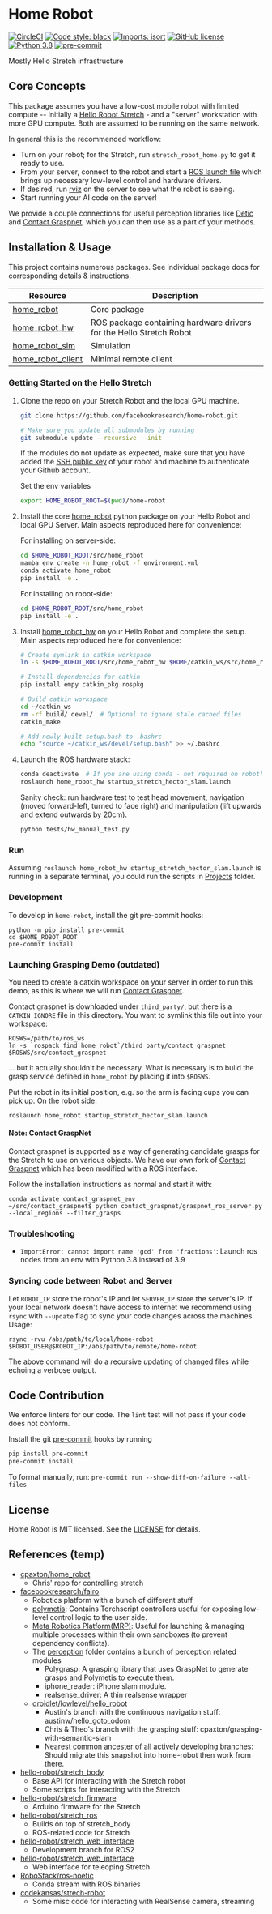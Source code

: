 # Home Robot

[![CircleCI](https://dl.circleci.com/status-badge/img/gh/facebookresearch/home-robot/tree/main.svg?style=shield&circle-token=282f21120e0b390d466913ef0c0a92f0048d52a3)](https://dl.circleci.com/status-badge/redirect/gh/facebookresearch/home-robot/tree/main)
[![Code style: black](https://img.shields.io/badge/code%20style-black-000000.svg)](https://github.com/psf/black)
[![Imports: isort](https://img.shields.io/badge/%20imports-isort-%231674b1?style=flat&labelColor=ef8336)](https://timothycrosley.github.io/isort/)
[![GitHub license](https://img.shields.io/badge/license-MIT-blue.svg)](https://github.com/facebookresearch/home-robot/blob/main/LICENSE)
[![Python 3.8](https://img.shields.io/badge/python-3.7-blue.svg)](https://www.python.org/downloads/release/python-370/)
[![pre-commit](https://img.shields.io/badge/pre--commit-enabled-brightgreen?logo=pre-commit&logoColor=white)](https://github.com/pre-commit/pre-commit)

Mostly Hello Stretch infrastructure

## Core Concepts

This package assumes you have a low-cost mobile robot with limited compute -- initially a [Hello Robot Stretch](hello-robot.com/) - and a "server" workstation with more GPU compute. Both are assumed to be running on the same network.

In general this is the recommended workflow:
  - Turn on your robot; for the Stretch, run `stretch_robot_home.py` to get it ready to use.
  - From your server, connect to the robot and start a [ROS launch file](http://wiki.ros.org/roslaunch) which brings up necessary low-level control and hardware drivers.
  - If desired, run [rviz](http://wiki.ros.org/rviz) on the server to see what the robot is seeing.
  - Start running your AI code on the server!

We provide a couple connections for useful perception libraries like [Detic](https://github.com/facebookresearch/Detic) and [Contact Graspnet](https://github.com/NVlabs/contact_graspnet), which you can then use as a part of your methods.

## Installation & Usage

This project contains numerous packages. See individual package docs for corresponding details & instructions.

| Resource | Description |
| -------- | ----------- |
| [home_robot](src/home_robot) | Core package |
| [home_robot_hw](src/home_robot_hw) | ROS package containing hardware drivers for the Hello Stretch Robot |
| [home_robot_sim](src/home_robot_sim) | Simulation |
| [home_robot_client](src/home_robot_client) | Minimal remote client |

### Getting Started on the Hello Stretch

1. Clone the repo on your Stretch Robot and the local GPU machine.
    ```sh
    git clone https://github.com/facebookresearch/home-robot.git
    
    # Make sure you update all submodules by running
    git submodule update --recursive --init
    ```
    If the modules do not update as expected, make sure that you have added the [SSH public key](https://docs.github.com/en/authentication/connecting-to-github-with-ssh) of your robot and machine to authenticate your Github account.
    
    Set the env variables
    ```sh
    export HOME_ROBOT_ROOT=$(pwd)/home-robot
    ```

1. Install the core [home_robot](src/home_robot) python package on your Hello Robot and local GPU Server. Main aspects reproduced here for convenience:

    For installing on server-side:
    ```sh
    cd $HOME_ROBOT_ROOT/src/home_robot
    mamba env create -n home_robot -f environment.yml
    conda activate home_robot
    pip install -e .
    ```

    For installing on robot-side:
    ```sh
    cd $HOME_ROBOT_ROOT/src/home_robot
    pip install -e .
    ```
1. Install [home_robot_hw](src/home_robot_hw/install.md) on your Hello Robot and complete the setup. Main aspects reproduced here for convenience:
    ```sh
    # Create symlink in catkin workspace
    ln -s $HOME_ROBOT_ROOT/src/home_robot_hw $HOME/catkin_ws/src/home_robot_hw

    # Install dependencies for catkin
    pip install empy catkin_pkg rospkg

    # Build catkin workspace
    cd ~/catkin_ws  
    rm -rf build/ devel/  # Optional to ignore stale cached files
    catkin_make

    # Add newly built setup.bash to .bashrc
    echo "source ~/catkin_ws/devel/setup.bash" >> ~/.bashrc
    ```

 
1. Launch the ROS hardware stack:
    ```sh
    conda deactivate  # If you are using conda - not required on robot!
    roslaunch home_robot_hw startup_stretch_hector_slam.launch
    ```
    Sanity check: run hardware test to test head movement, navigation (moved forward-left, turned to face right) and manipulation (lift upwards and extend outwards by 20cm).  
    ```sh 
    python tests/hw_manual_test.py
    ```  

### Run
Assuming `roslaunch home_robot_hw startup_stretch_hector_slam.launch` is running in a separate terminal, you could run the scripts in [Projects](https://github.com/facebookresearch/home-robot/tree/main/projects) folder.
 
    
<!-- You should then be able to command the robot using the following commands: -->
<!-- ```py -->
<!-- # Query states -->
<!-- robot.get_base_state()  # returns base location in the form of [x, y, rz] -->
<!---->
<!-- # Mode switching -->
<!-- robot.switch_to_velocity_mode()  # enables base velocity control -->
<!-- robot.switch_to_navigation_mode()  # enables continuous navigation -->
<!-- robot.switch_to_manipulation_mode()  # enables gripper control -->
<!---->
<!-- # Velocity mode -->
<!-- robot.set_velocity(v: float, w: float)  # directly sets the linear and angular velocity of robot base -->
<!---->
<!-- # Navigation mode -->
<!-- robot.navigate_to(xyt: list, relative: bool = False, position_only: bool = False) -->
<!---->
<!-- # Manipulation mode (outdated) -->
<!-- robot.set_arm_joint_positions(joint_positions: list)  # joint positions: [BASE_TRANSLATION, ARM_LIFT, ARM_EXTENTION, WRIST_YAW, WRIST_PITCH, WRIST_ROLL] -->
<!-- robot.set_ee_pose(pos: list, quat: list, relative: bool = False) -->
<!-- ``` -->

<!-- Basic example: -->
<!-- ```py -->
<!-- robot.get_base_state()  # Shows the robot's SE2 coordinates (should be [0, 0, 0]) -->
<!---->
<!-- robot.switch_to_navigation_mode() -->
<!-- robot.navigate_to([0.3, 0.3, 0.0])  # Sets SE2 target -->
<!-- robot.get_base_state()  # Shows the robot's SE2 coordinates (should be close to [0.3, 0.3, 0]) -->
<!---->
<!-- robot.switch_to_manipulation_mode() -->
<!-- robot.set_ee_pose([0.5, 0.6, 0.5], [0, 0, 0, 1]) -->
<!-- ``` -->

### Development

To develop in `home-robot`, install the git pre-commit hooks:
```
python -m pip install pre-commit
cd $HOME_ROBOT_ROOT
pre-commit install
```

### Launching Grasping Demo (outdated)

You need to create a catkin workspace on your server in order to run this demo, as this is where we will run [Contact Graspnet](https://github.com/cpaxton/contact_graspnet/tree/cpaxton/devel).

Contact graspnet is downloaded under `third_party/`, but there is a `CATKIN_IGNORE` file in this directory. You want to symlink this file out into your workspace:
```
ROSWS=/path/to/ros_ws
ln -s `rospack find home_robot`/third_party/contact_graspnet $ROSWS/src/contact_graspnet
```
... but it actually shouldn't be necessary. What is necessary is to build the grasp service defined in `home_robot` by placing it into `$ROSWS`.


Put the robot in its initial position, e.g. so the arm is facing cups you can pick up. On the robot side:
```
roslaunch home_robot startup_stretch_hector_slam.launch
```

#### Note: Contact GraspNet

Contact graspnet is supported as a way of generating candidate grasps for the Stretch to use on various objects. We have our own fork of [Contact Graspnet](https://github.com/cpaxton/contact_graspnet/tree/cpaxton/devel) which has been modified with a ROS interface.

Follow the installation instructions as normal and start it with:
```
conda activate contact_graspnet_env
~/src/contact_graspnet$ python contact_graspnet/graspnet_ros_server.py  --local_regions --filter_grasps
```

### Troubleshooting 

- `ImportError: cannot import name 'gcd' from 'fractions'`: Launch ros nodes from an env with Python 3.8 instead of 3.9

### Syncing code between Robot and Server

Let `ROBOT_IP` store the robot's IP and let `SERVER_IP` store the server's IP. If your local network doesn't have access to internet we recommend using `rsync` with `--update` flag to sync your code changes across the machines. Usage:
```
rsync -rvu /abs/path/to/local/home-robot $ROBOT_USER@$ROBOT_IP:/abs/path/to/remote/home-robot
```

The above command will do a *r*ecursive *u*pdating of changed files while echoing a *v*erbose output.

## Code Contribution

We enforce linters for our code. The `lint` test will not pass if your code does not conform.

Install the git [pre-commit](https://pre-commit.com/) hooks by running
  ```bash
  pip install pre-commit
  pre-commit install
  ```

To format manually, run: `pre-commit run --show-diff-on-failure --all-files`

## License
Home Robot is MIT licensed. See the [LICENSE](./LICENSE) for details.

## References (temp)

- [cpaxton/home_robot](https://github.com/cpaxton/home_robot)
  - Chris' repo for controlling stretch
- [facebookresearch/fairo](https://github.com/facebookresearch/fairo)
  - Robotics platform with a bunch of different stuff
  - [polymetis](https://github.com/facebookresearch/fairo/tree/main/polymetis): Contains Torchscript controllers useful for exposing low-level control logic to the user side.
  - [Meta Robotics Platform(MRP)](https://github.com/facebookresearch/fairo/tree/main/mrp): Useful for launching & managing multiple processes within their own sandboxes (to prevent dependency conflicts).
  - The [perception](https://github.com/facebookresearch/fairo/tree/main/perception) folder contains a bunch of perception related modules
    - Polygrasp: A grasping library that uses GraspNet to generate grasps and Polymetis to execute them.
    - iphone_reader: iPhone slam module.
    - realsense_driver: A thin realsense wrapper
  - [droidlet/lowlevel/hello_robot](https://github.com/facebookresearch/fairo/tree/main/droidlet/lowlevel/hello_robot)
    - Austin's branch with the continuous navigation stuff: austinw/hello_goto_odom
    - Chris & Theo's branch with the grasping stuff: cpaxton/grasping-with-semantic-slam
    - [Nearest common ancester of all actively developing branches](https://github.com/facebookresearch/fairo/tree/c39ec9b99115596a11cb1af93a31f1045f92775e): Should migrate this snapshot into home-robot then work from there.
- [hello-robot/stretch_body](https://github.com/hello-robot/stretch_body)
  - Base API for interacting with the Stretch robot
  - Some scripts for interacting with the Stretch
- [hello-robot/stretch_firmware](https://github.com/hello-robot/stretch_firmware)
  - Arduino firmware for the Stretch
- [hello-robot/stretch_ros](https://github.com/hello-robot/stretch_ros)
  - Builds on top of stretch_body
  - ROS-related code for Stretch
- [hello-robot/stretch_web_interface](https://github.com/hello-robot/stretch_ros2)
  - Development branch for ROS2
- [hello-robot/stretch_web_interface](https://github.com/hello-robot/stretch_web_interface)
  - Web interface for teleoping Stretch
- [RoboStack/ros-noetic](https://github.com/RoboStack/ros-noetic)
  - Conda stream with ROS binaries
- [codekansas/strech-robot](https://github.com/codekansas/stretch-robot)
  - Some misc code for interacting with RealSense camera, streaming

